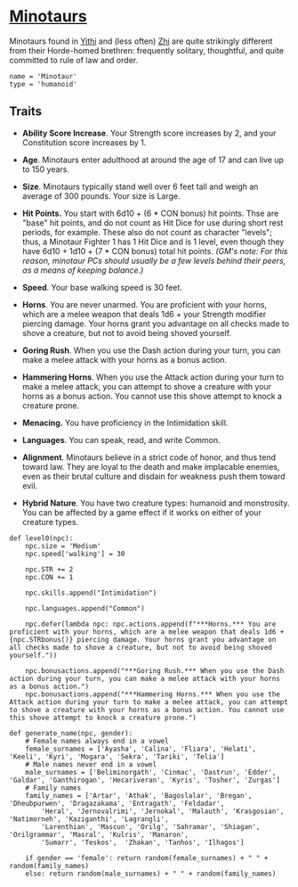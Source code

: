 # [Minotaurs](../Creatures/Minotaur.md)

Minotaurs found in [Yithi](../Nations/Yithi.md) and (less often) [Zhi](../Nations/Zhi.md) are quite strikingly different from their Horde-homed brethren: frequently solitary, thoughtful, and quite committed to rule of law and order.

```
name = 'Minotaur'
type = 'humanoid'
```

## Traits
* **Ability Score Increase**. Your Strength score increases by 2, and your Constitution score increases by 1.

* **Age**. Minotaurs enter adulthood at around the age of 17 and can live up to 150 years.

* **Size**. Minotaurs typically stand well over 6 feet tall and weigh an average of 300 pounds. Your size is Large.

* **Hit Points.** You start with 6d10 + (6 * CON bonus) hit points. Thse are "base" hit points, and do not count as Hit Dice for use during short rest periods, for example. These also do not count as character "levels"; thus, a Minotaur Fighter 1 has 1 Hit Dice and is 1 level, even though they have 6d10 + 1d10 + (7 * CON bonus) total hit points. *(GM's note: For this reason, minotaur PCs should usually be a few levels behind their peers, as a means of keeping balance.)*

* **Speed**. Your base walking speed is 30 feet.

* **Horns**. You are never unarmed. You are proficient with your horns, which are a melee weapon that deals 1d6 + your Strength modifier piercing damage. Your horns grant you advantage on all checks made to shove a creature, but not to avoid being shoved yourself.

* **Goring Rush**. When you use the Dash action during your turn, you can make a melee attack with your horns as a bonus action.

* **Hammering Horns**. When you use the Attack action during your turn to make a melee attack, you can attempt to shove a creature with your horns as a bonus action. You cannot use this shove attempt to knock a creature prone.

* **Menacing.** You	have proficiency in the Intimidation skill. 

* **Languages**. You can speak, read, and write Common.

* **Alignment**. Minotaurs believe in a strict code of honor, and thus tend toward law. They are loyal to the death and make implacable enemies, even as their brutal culture and disdain for weakness push them toward evil.

* **Hybrid Nature**. You have two creature types: humanoid and monstrosity. You can be affected by a game effect if it works on either of your creature types.

```
def level0(npc):
    npc.size = 'Medium'
    npc.speed['walking'] = 30

    npc.STR += 2
    npc.CON += 1

    npc.skills.append("Intimidation")

    npc.languages.append("Common")

    npc.defer(lambda npc: npc.actions.append(f"***Horns.*** You are proficient with your horns, which are a melee weapon that deals 1d6 + {npc.STRbonus()} piercing damage. Your horns grant you advantage on all checks made to shove a creature, but not to avoid being shoved yourself."))

    npc.bonusactions.append("***Goring Rush.*** When you use the Dash action during your turn, you can make a melee attack with your horns as a bonus action.")
    npc.bonusactions.append("***Hammering Horns.*** When you use the Attack action during your turn to make a melee attack, you can attempt to shove a creature with your horns as a bonus action. You cannot use this shove attempt to knock a creature prone.")

def generate_name(npc, gender):
    # Female names always end in a vowel
    female_surnames = ['Ayasha', 'Calina', 'Fliara', 'Helati', 'Keeli', 'Kyri', 'Mogara', 'Sekra', 'Tariki', 'Telia']
    # Male names never end in a vowel
    male_surnames = ['Beliminorgath', 'Cinmac', 'Dastrun', 'Edder', 'Galdar', 'Ganthirogan', 'Hecariveran', 'Kyris', 'Tosher', 'Zurgas']
    # Family names
    family_names = ['Artar', 'Athak', 'Bagoslalar', 'Bregan', 'Dheubpurwen', 'Dragazakama', 'Entragath', 'Feldadar', 
        'Heral', 'Jernovalrimi', 'Jernokal', 'Malauth', 'Krasgosian', 'Natimorneh', 'Kaziganthi', 'Lagrangli', 
        'Larenthian', 'Mascun', 'Orilg', 'Sahramar', 'Shiagan', 'Orilgrammar', 'Masral', 'Kulris', 'Manaron', 
        'Sumarr', 'Teskos',  'Zhakan', 'Tanhos', 'Ilhagos']

    if gender == 'female': return random(female_surnames) + " " + random(family_names)
    else: return random(male_surnames) + " " + random(family_names)
```
